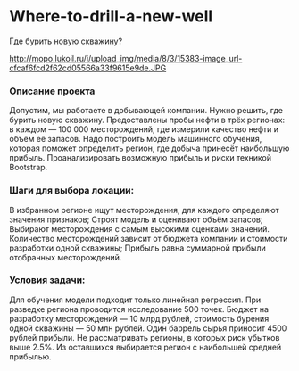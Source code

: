 # Where-to-drill-a-new-well
Где бурить новую скважину?

http://mopo.lukoil.ru/i/upload_img/media/8/3/15383-image_url-cfcaf6fcd2f62cd05566a33f9615e9de.JPG

### Описание проекта

Допустим, мы работаете в добывающей компании. Нужно решить, где бурить новую скважину.
Предоставлены пробы нефти в трёх регионах: в каждом — 100 000 месторождений, где измерили качество нефти и объём её 
запасов. Надо построить модель машинного обучения, которая поможет определить регион, где добыча принесёт наибольшую прибыль. Проанализировать возможную прибыль и риски техникой Bootstrap.

### Шаги для выбора локации:

В избранном регионе ищут месторождения, для каждого определяют значения признаков;
Строят модель и оценивают объём запасов;
Выбирают месторождения с самым высокими оценками значений. Количество месторождений зависит от бюджета компании и стоимости разработки одной скважины;
Прибыль равна суммарной прибыли отобранных месторождений.

### Условия задачи:
Для обучения модели подходит только линейная регрессия.
При разведке региона проводится исследование 500 точек.
Бюджет на разработку месторождений — 10 млрд рублей, стоимость бурения одной скважины — 50 млн рублей.
Один баррель сырья приносит 4500 рублей прибыли.
Не рассматривать регионы, в которых риск убытков выше 2.5%. Из оставшихся выбирается регион с наибольшей средней прибылью.

